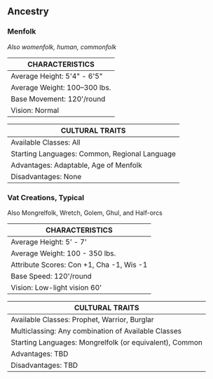 ## Ancestry    

### Menfolk 
_Also womenfolk, human, commonfolk_

|**CHARACTERISTICS** |
|-------------------------------------|
| Average Height: 5'4" - 6'5" |
| Average Weight: 100–300 lbs. |
| Base Movement: 120'/round |
| Vision: Normal |

|**CULTURAL TRAITS** |
|-------------------------------------|
| Available Classes: All |
| Starting Languages: Common, Regional Language |
| Advantages: Adaptable, Age of Menfolk |
| Disadvantages: None |

### Vat Creations, Typical
Also Mongrelfolk, Wretch, Golem, Ghul, and Half-orcs

|**CHARACTERISTICS**
|-------------------------------------|
| Average Height: 5’ - 7’| 
| Average Weight: 100 - 350 lbs.| 
| Attribute Scores: Con +1, Cha -1, Wis -1|
| Base Speed: 120'/round |
| Vision: Low-light vision 60'|

| **CULTURAL TRAITS**
|-------------------------------------|
| Available Classes: Prophet, Warrior, Burglar |
| Multiclassing: Any combination of Available Classes |
| Starting Languages: Mongrelfolk (or equivalent), Common |
| Advantages: TBD |
| Disadvantages: TBD |